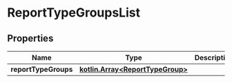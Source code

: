 
# ReportTypeGroupsList

## Properties
Name | Type | Description | Notes
------------ | ------------- | ------------- | -------------
**reportTypeGroups** | [**kotlin.Array&lt;ReportTypeGroup&gt;**](ReportTypeGroup.md) |  |  [optional]



